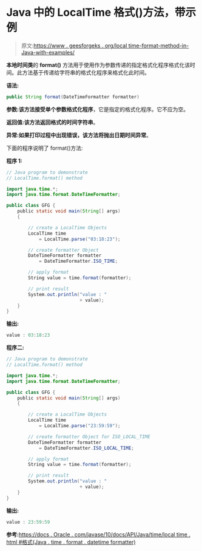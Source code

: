 # Java 中的 LocalTime 格式()方法，带示例

> 原文:[https://www . geesforgeks . org/local time-format-method-in-Java-with-examples/](https://www.geeksforgeeks.org/localtime-format-method-in-java-with-examples/)

**本地时间类**的 **format()** 方法用于使用作为参数传递的指定格式化程序格式化该时间。此方法基于传递给字符串的格式化程序来格式化此时间。

**语法:**

```java
public String format(DateTimeFormatter formatter)

```

**参数:**该方法接受单个参数**格式化程序**，它是指定的格式化程序。它不应为空。

**返回值:**该方法返回**格式的时间字符串**。

**异常:**如果打印过程中出现错误，该方法将抛出**日期时间异常**。

下面的程序说明了 format()方法:

**程序 1:**

```java
// Java program to demonstrate
// LocalTime.format() method

import java.time.*;
import java.time.format.DateTimeFormatter;

public class GFG {
    public static void main(String[] args)
    {

        // create a LocalTime Objects
        LocalTime time
            = LocalTime.parse("03:18:23");

        // create formatter Object
        DateTimeFormatter formatter
            = DateTimeFormatter.ISO_TIME;

        // apply format
        String value = time.format(formatter);

        // print result
        System.out.println("value : "
                           + value);
    }
}
```

**输出:**

```java
value : 03:18:23

```

**程序二:**

```java
// Java program to demonstrate
// LocalTime.format() method

import java.time.*;
import java.time.format.DateTimeFormatter;

public class GFG {
    public static void main(String[] args)
    {

        // create a LocalTime Objects
        LocalTime time
            = LocalTime.parse("23:59:59");

        // create formatter Object for ISO_LOCAL_TIME
        DateTimeFormatter formatter
            = DateTimeFormatter.ISO_LOCAL_TIME;

        // apply format
        String value = time.format(formatter);

        // print result
        System.out.println("value : "
                           + value);
    }
}
```

**输出:**

```java
value : 23:59:59

```

**参考:**[https://docs . Oracle . com/javase/10/docs/API/Java/time/local time . html #格式(Java . time . format . datetime formatter)](https://docs.oracle.com/javase/10/docs/api/java/time/LocalTime.html#format(java.time.format.DateTimeFormatter))